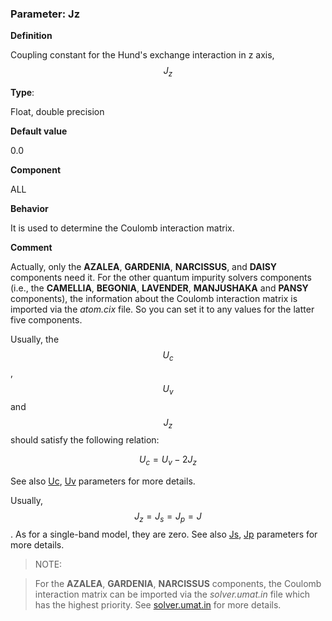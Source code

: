 ### Parameter: Jz

**Definition**

Coupling constant for the Hund's exchange interaction in z axis, $$J_z$$ 

**Type**:

Float, double precision

**Default value**

0.0

**Component**

ALL

**Behavior**

It is used to determine the Coulomb interaction matrix.

**Comment**

Actually, only the **AZALEA**, **GARDENIA**, **NARCISSUS**, and **DAISY** components need it. For the other quantum impurity solvers components (i.e., the **CAMELLIA**, **BEGONIA**, **LAVENDER**, **MANJUSHAKA** and **PANSY** components), the information about the Coulomb interaction matrix is imported via the *atom.cix* file. So you can set it to any values for the latter five components.

Usually, the $$U_c$$, $$U_v$$ and $$J_z$$ should satisfy the following relation:

$$
\begin{equation}
U_c = U_v - 2J_z
\end{equation}
$$

See also [Uc](p_uc.md), [Uv](p_uv.md) parameters for more details.

Usually, $$J_z = J_s = J_p = J$$. As for a single-band model, they are zero. See also [Js](p_js.md), [Jp](p_jp.md) parameters for more details.

> NOTE: 

> For the **AZALEA**, **GARDENIA**, **NARCISSUS** components, the Coulomb interaction matrix can be imported via the *solver.umat.in* file which has the highest priority. See [solver.umat.in](in_umat.md) for more details.